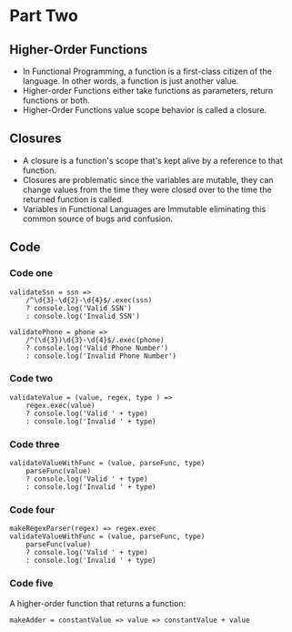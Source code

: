 # Part Two

## Higher-Order Functions
* In Functional Programming, a function is a first-class citizen of the language. In other words, a function is just another value.
* Higher-order Functions either take functions as parameters, return functions or both.
* Higher-Order Functions value scope behavior is called a closure.

## Closures
* A closure is a function's scope that's kept alive by a reference to that function.
* Closures are problematic since the variables are mutable, they can change values from the time they were closed over to the time the returned function is called.
* Variables in Functional Languages are Immutable eliminating this common source of bugs and confusion.

## Code
### Code one
```
validateSsn = ssn =>
    /^\d{3}-\d{2}-\d{4}$/.exec(ssn)
    ? console.log('Valid SSN')
    : console.log('Invalid SSN')

validatePhone = phone =>
    /^(\d{3})\d{3}-\d{4}$/.exec(phone)
    ? console.log('Valid Phone Number')
    : console.log('Invalid Phone Number')
```

### Code two
```
validateValue = (value, regex, type ) =>
    regex.exec(value)
    ? console.log('Valid ' + type)
    : console.log('Invalid ' + type)
```

### Code three
```
validateValueWithFunc = (value, parseFunc, type)
    parseFunc(value)
    ? console.log('Valid ' + type)
    : console.log('Invalid ' + type)
```

### Code four
```
makeRegexParser(regex) => regex.exec
validateValueWithFunc = (value, parseFunc, type)
    parseFunc(value)
    ? console.log('Valid ' + type)
    : console.log('Invalid ' + type)
```

### Code five
A higher-order function that returns a function:
```
makeAdder = constantValue => value => constantValue + value
```

